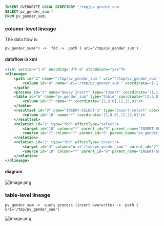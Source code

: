 ```sql
INSERT OVERWRITE LOCAL DIRECTORY '/tmp/pv_gender_sum'
SELECT pv_gender_sum.*
FROM pv_gender_sum;
```

### column-level lineage

The data flow is:

```
pv_gender_sum(*) ->  fdd ->  path ( uri='/tmp/pv_gender_sum')
```

#### dataflow in xml

```xml
<?xml version="1.0" encoding="UTF-8" standalone="yes"?>
<dlineage>
    <path id="2" name="'/tmp/pv_gender_sum'" uri="'/tmp/pv_gender_sum'" type="path" processIds="3" coordinate="[1,34,0],[1,54,0]">
        <column id="4" name="uri='/tmp/pv_gender_sum'" coordinate="[-1,-1,0],[-1,-1,0]"/>
    </path>
    <process id="3" name="Query Insert" type="Insert" coordinate="[1,1,0],[3,20,0]"/>
    <table id="6" name="pv_gender_sum" type="table" coordinate="[3,6,0],[3,19,0]">
        <column id="7" name="*" coordinate="[2,8,0],[2,23,0]"/>
    </table>
    <resultset id="9" name="INSERT-SELECT-1" type="insert-select" coordinate="[2,8,0],[2,23,0]">
        <column id="10" name="*" coordinate="[2,8,0],[2,23,0]"/>
    </resultset>
    <relation id="1" type="fdd" effectType="select">
        <target id="10" column="*" parent_id="9" parent_name="INSERT-SELECT-1" coordinate="[2,8,0],[2,23,0]"/>
        <source id="7" column="*" parent_id="6" parent_name="pv_gender_sum" coordinate="[2,8,0],[2,23,0]"/>
    </relation>
    <relation id="2" type="fdd" effectType="insert">
        <target id="4" column="uri='/tmp/pv_gender_sum'" parent_id="2" parent_name="'/tmp/pv_gender_sum'" coordinate="[-1,-1,0],[-1,-1,0]"/>
        <source id="10" column="*" parent_id="9" parent_name="INSERT-SELECT-1" coordinate="[2,8,0],[2,23,0]"/>
    </relation>
</dlineage>
```

#### diagram

![image.png](https://images.gitee.com/uploads/images/2021/0705/150952_71d31fcd_8136809.png)

### table-level lineage

```
pv_gender_sum ->  query process (insert overwrite) ->  path ( uri='/tmp/pv_gender_sum')
```


 ![image.png](https://images.gitee.com/uploads/images/2021/0709/140623_6cb3727f_8136809.png)
